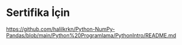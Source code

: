 # Sertifika İçin

https://github.com/halilkrkn/Python-NumPy-Pandas/blob/main/Python%20Programlama/PythonIntro/README.md
